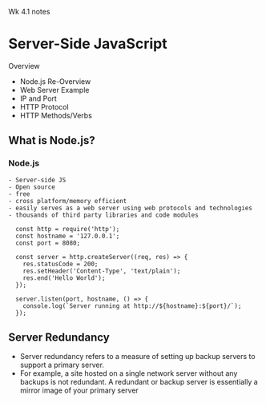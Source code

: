 Wk 4.1 notes
 # Server-Side JavaScript
Overview
- Node.js Re-Overview
- Web Server Example
- IP and Port
- HTTP Protocol
- HTTP Methods/Verbs

## What is Node.js?
### Node.js
    
    - Server-side JS
    - Open source
    - free
    - cross platform/memory efficient
    - easily serves as a web server using web protocols and technologies
    - thousands of third party libraries and code modules

``` 
  const http = require('http');
  const hostname = '127.0.0.1';
  const port = 8080;

  const server = http.createServer((req, res) => {
    res.statusCode = 200;
    res.setHeader('Content-Type', 'text/plain');
    res.end('Hello World');
  });

  server.listen(port, hostname, () => {
    console.log(`Server running at http://${hostname}:${port}/`);
  });
  ```

  ## Server Redundancy
  - Server redundancy refers to a measure of setting up backup servers to support a primary server. 
  - For example, a site hosted on a single network server without any backups is not redundant. A redundant or backup server is essentially a mirror image of your primary server